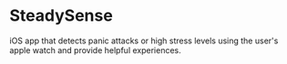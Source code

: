 # SteadySense
iOS app that detects panic attacks or high stress levels using the user's apple watch and provide helpful experiences.
